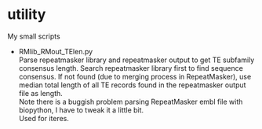 # utility
My small scripts

* RMlib_RMout_TElen.py  
Parse repeatmasker library and repeatmasker output to get TE subfamily consensus length. Search repeatmasker library first to find sequence consensus. If not found (due to merging process in RepeatMasker), use median total length of all TE records found in the repeatmasker output file as length.  
Note there is a buggish problem parsing RepeatMasker embl file with biopython, I have to tweak it a little bit.  
Used for iteres.
